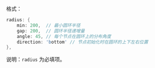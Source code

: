 格式：

```d
radius: {
    min: 200,  // 最小圆环半径
    gap: 200,  // 圆环半径递增量
    angle: 45, // 每个节点在圆环上的分布角度
    direction: 'bottom' // 节点初始化时在圆环的上下左右位置
},    
```

说明：`radius` 为必填项。
